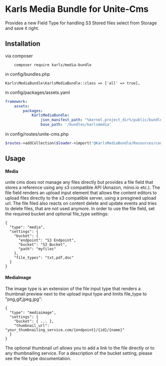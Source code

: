 
# Karls Media Bundle for Unite-Cms

Provides a new Field Type for handling S3 Stored files select from Storage and save it right.

## Installation

via composer
```
    composer require karls/media-bundle
```

in config/bundles.php

```
Karls\MediaBundle\KarlsMediaBundle::class => ['all' => true],
```

in config/packages/assets.yaml

```yaml
framework:
    assets:
        packages:
            KarlsMediaBundle:
                json_manifest_path: "%kernel.project_dir%/public/bundles/karlsmedia/manifest.json"
                base_path: '/bundles/karlsmedia'

```

in config/routes/unite-cms.php

```php
$routes->addCollection($loader->import("@KarlsMediaBundle/Resources/config/routing.$approach.yml"));
```


## Usage


#### Media
unite cms does not manage any files directly but provides a file field that stores a reference using any s3 compatible API (Amazon, minio.io etc.). The file field renders an upload input element that allows the content editors to upload files directly to the s3 compatible server, using a presgined upload url. The file filed also reacts on content delete and update events and tries to delete files, that are not used anymore. In order to use the file field, set the required bucket and optional file_type settings:

```
{
  "type": "media",
  "settings": {
    "bucket": {
      "endpoint": "S3 Endpoint",
      "bucket": "S3 Bucket",
      "path": "myfiles"
    },
    "file_types": "txt,pdf,doc"
  }
}
```

#### MediaImage
The image type is an extension of the file input type that renders a thumbnail preview next to the upload input type and limits file_type to "png,gif,jpeg,jpg":

```
{
  "type": "mediaimage",
  "settings": {
    "bucket": { ... },
    "thumbnail_url": "your_thumbnailing_service.com/{endpoint}/{id}/{name}"
  }
}
```
The optional thumbnail url allows you to add a link to the file directly or to any thumbnailing service. For a description of the bucket setting, please see the file type documentation.